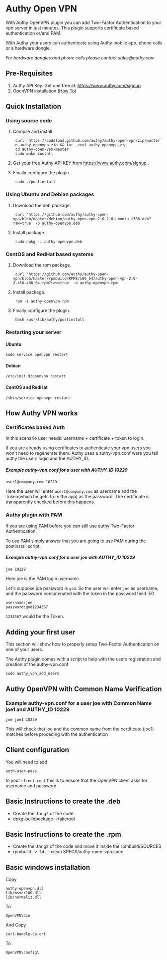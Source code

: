 # Authy Open VPN

With Authy OpenVPN plugin you can add Two-Factor Authentication to
your vpn server in just minutes. This plugin supports certificate based
authentication or/and PAM.  

With Authy your users can authenticate using Authy mobile app,
phone calls or a hardware dongle.

_For hardware dongles and phone calls please contact sales@authy.com_

## Pre-Requisites

1. Authy API Key. Get one free at: https://www.authy.com/signup
2. OpenVPN installation ([How To](http://openvpn.net/index.php/open-source/documentation/howto.html))

## Quick Installation

### Using source code

1. Compile and install

        curl `https://codeload.github.com/authy/authy-open-vpn/zip/master` -o authy-openvpn.zip && tar -zxvf authy-openvpn.zip
        cd authy-open-vpn-master
        sudo make install

2. Get your free Authy API KEY from https://www.authy.com/signup .

3. Finally configure the plugin.  

        sudo ./postinstall

### Using Ubuntu and Debian packages

1. Download the deb package.

        curl 'https://github.com/authy/authy-open-vpn/blob/master/debian/authy-open-vpn-2.0_2.0-ubuntu_i386.deb?raw=true' -o authy-openvpn.deb

2. Install package.

        sudo dpkg -i authy-openvpn.deb

### CentOS and RedHat based systems

1. Download the rpm package.

        curl 'https://github.com/authy/authy-open-vpn/blob/master/rpmbuild/RPMS/x86_64/authy-open-vpn-2.0-2.el6.x86_64.rpm?raw=true' -o authy-openvpn.rpm

2. Install package.

        rpm -i authy-openvpn.rpm

3. Finally configure the plugin.

        bash /usr/lib/authy/postinstall

### Restarting your server

#### Ubuntu

	sudo service openvpn restart

#### Debian

	/etc/init.d/openvpn restart
    
#### CentOS and RedHat

	/sbin/service openvpn restart

## How Authy VPN works

### Certificates based Auth

In this scenario user needs: username + certificate + token to login.

If you are already using certificates to authenticate your vpn users you won't
need to regenerate them. Authy uses a authy-vpn.conf were you tell
authy the users login and the AUTHY_ID.

##### Example authy-vpn.conf for a user with AUTHY_ID 10229

    user1@company.com 10229

Here the user will enter `user1@company.com` as username and the
Token(which he gets from the app) as the password. The
certificate is transparently checked before this happens.  

### Authy plugin with PAM

If you are using PAM before you can still use authy Two-Factor
Authentication.

To use PAM simply answer that you are going to use PAM during the
postinstall script.


##### Example authy-vpn.conf for a user joe with AUTHY_ID 10229

    joe 10229

Here joe is the PAM login username.

Let's suppose joe password is `god`. So the user will enter `joe` as
username, and the password concatenated with the token in the password
field. EG.

    username:joe
    password:god1234567

`1234567` would be the Token.


## Adding your first user

This section will show how to properly setup Two-Factor Authentication
on one of your users.

The Authy plugin comes with a script to help with the users
registration and creation of the authy-vpn.conf

    sudo authy_vpn_add_users

## Authy OpenVPN with Common Name Verification
### Example authy-vpn.conf for a user joe with Common Name joe1 and AUTHY_ID 10229

    joe joe1 10229

This will check that joe and the common name from the certificate
(joe1) matches before proceding with the authentication

## Client configuration

You will need to add

    auth-user-pass

to your `client.conf` this is to ensure that the OpenVPN client asks
for username and password


## Basic Instructions to create the .deb

* Create the .tar.gz of the code
* dpkg-buildpackage -rfakeroot

## Basic Instructions to create the .rpm

* Create the .tar.gz of the code and move it inside the rpmbuild/SOURCES
* rpmbuild -v -bb --clean SPECS/authy-open-vpn.spec

## Basic windows installation

Copy  

    authy-openvpn.dll
    lib/msvcr100.dll
    lib/normaliz.dll

To

    OpenVPN\bin


And Copy

    curl-bundle-ca.crt

To

    OpenVPN\config\



